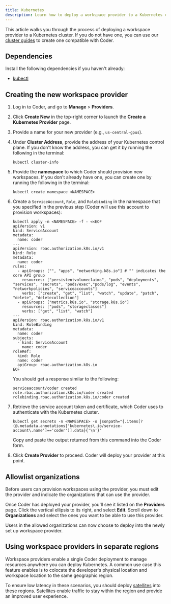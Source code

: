 ```yaml
---
title: Kubernetes
description: Learn how to deploy a workspace provider to a Kubernetes cluster.
---
```


This article walks you through the process of deploying a workspace provider to
a Kubernetes cluster. If you do not have one, you can use our
[cluster guides](../../../setup/kubernetes/index.md) to create one compatible
with Coder.

## Dependencies

Install the following dependencies if you haven't already:

- [kubectl](https://kubernetes.io/docs/tasks/tools/install-kubectl/)

## Creating the new workspace provider

1. Log in to Coder, and go to **Manage** > **Providers**.

1. Click **Create New** in the top-right corner to launch the **Create a
   Kubernetes Provider** page.

1. Provide a name for your new provider (e.g., `us-central-gpus`).

1. Under **Cluster Address**, provide the address of your Kubernetes control
   plane. If you don't know the address, you can get it by running the following
   in the terminal:

   ```console
   kubectl cluster-info
   ```

1. Provide the **namespace** to which Coder should provision new workspaces. If
   you don't already have one, you can create one by running the following in
   the terminal:

   ```console
   kubectl create namespace <NAMESPACE>
   ```

1. Create a `ServiceAccount`, `Role`, and `Rolebinding` in the namespace that
   you specified in the previous step (Coder will use this account to provision
   workspaces):

   ```console
   kubectl apply -n <NAMESPACE> -f - <<EOF
   apiVersion: v1
   kind: ServiceAccount
   metadata:
     name: coder
   ---
   apiVersion: rbac.authorization.k8s.io/v1
   kind: Role
   metadata:
     name: coder
   rules:
     - apiGroups: ["", "apps", "networking.k8s.io"] # "" indicates the core API group
       resources: ["persistentvolumeclaims", "pods", "deployments", "services", "secrets", "pods/exec","pods/log", "events", "networkpolicies", "serviceaccounts"]
       verbs: ["create", "get", "list", "watch", "update", "patch", "delete", "deletecollection"]
     - apiGroups: ["metrics.k8s.io", "storage.k8s.io"]
       resources: ["pods", "storageclasses"]
       verbs: ["get", "list", "watch"]
   ---
   apiVersion: rbac.authorization.k8s.io/v1
   kind: RoleBinding
   metadata:
     name: coder
   subjects:
     - kind: ServiceAccount
       name: coder
   roleRef:
     kind: Role
     name: coder
     apiGroup: rbac.authorization.k8s.io
   EOF
   ```

   You should get a response similar to the following:

   ```console
   serviceaccount/coder created
   role.rbac.authorization.k8s.io/coder created
   rolebinding.rbac.authorization.k8s.io/coder created
   ```

1. Retrieve the service account token and certificate, which Coder uses to
   authenticate with the Kubernetes cluster.

   ```console
   kubectl get secrets -n <NAMESPACE> -o jsonpath="{.items[?(@.metadata.annotations['kubernetes\.io/service-account\.name']=='coder')].data}{'\n'}"
   ```

   Copy and paste the output returned from this command into the Coder form.

1. Click **Create Provider** to proceed. Coder will deploy your provider at this
   point.

## Allowlist organizations

Before users can provision workspaces using the provider, you must edit the
provider and indicate the organizations that can use the provider.

Once Coder has deployed your provider, you'll see it listed on the **Providers**
page. Click the vertical ellipsis to its right, and select **Edit**. Scroll down
to **Organizations** and select the ones you want to be able to use this
provider.

Users in the allowed organizations can now choose to deploy into the newly set
up workspace provider.

## Using workspace providers in separate regions

Workspace providers enable a single Coder deployment to manage resources
anywhere you can deploy Kubernetes. A common use case this feature enables is to
colocate the developer's physical location and workspace location to the same
geographic region.

To ensure low latency in these scenarios, you should deploy
[satellites](../satellites/index.md) into these regions. Satellites enable
traffic to stay within the region and provide an improved user experience.
